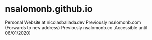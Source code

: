 # nsalomonb.github.io
Personal Website at nicolasballada.dev
Previously nsalomonb.com (Forwards to new address)
Previously nsalomonb.co [Accessible until 06/01/2020]
